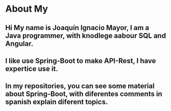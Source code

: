# About My
## Hi My name is Joaquín Ignacio Mayor, I am a Java programmer, with knodlege aabour SQL and Angular. 
## I like use Spring-Boot to make API-Rest, I have expertice use it.
## In my repositories, you can see some material about Spring-Boot, with diferentes comments in spanish explain diferent topics. 
